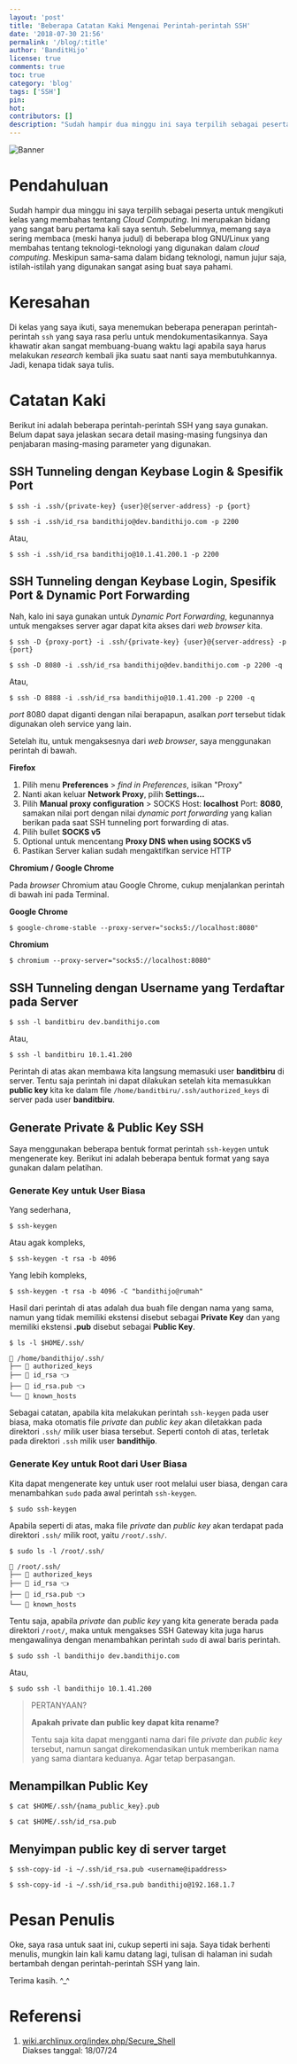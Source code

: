 ```yaml
---
layout: 'post'
title: 'Beberapa Catatan Kaki Mengenai Perintah-perintah SSH'
date: '2018-07-30 21:56'
permalink: '/blog/:title'
author: 'BanditHijo'
license: true
comments: true
toc: true
category: 'blog'
tags: ['SSH']
pin:
hot:
contributors: []
description: "Sudah hampir dua minggu ini saya terpilih sebagai peserta untuk mengikuti kelas yang membahas tentang Cloud Computing. Ini merupakan bidang yang sangat baru pertama kali saya sentuh. Sebelumnya, memang saya sering membaca (meski hanya judul) di beberapa blog GNU/Linux yang membahas tentang teknologi-teknologi yang digunakan dalam Cloud Computing. Meskipun sama-sama dalam bidang teknologi, namun jujur saja, istilah-istilah yang digunakan sangat asing buat saya pahami."
---
```


![Banner](https://s20.postimg.cc/dwqipcfgd/banner_post_18.png)


# Pendahuluan

Sudah hampir dua minggu ini saya terpilih sebagai peserta untuk mengikuti kelas yang membahas tentang *Cloud Computing*. Ini merupakan bidang yang sangat baru pertama kali saya sentuh. Sebelumnya, memang saya sering membaca (meski hanya judul) di beberapa blog GNU/Linux yang membahas tentang teknologi-teknologi yang digunakan dalam *cloud computing*. Meskipun sama-sama dalam bidang teknologi, namun jujur saja, istilah-istilah yang digunakan sangat asing buat saya pahami.


# Keresahan

Di kelas yang saya ikuti, saya menemukan beberapa penerapan perintah-perintah `ssh` yang saya rasa perlu untuk mendokumentasikannya. Saya khawatir akan sangat membuang-buang waktu lagi apabila saya harus melakukan *research* kembali jika suatu saat nanti saya membutuhkannya. Jadi, kenapa tidak saya tulis.


# Catatan Kaki

Berikut ini adalah beberapa perintah-perintah SSH yang saya gunakan. Belum dapat saya jelaskan secara detail masing-masing fungsinya dan penjabaran masing-masing parameter yang digunakan.


## SSH Tunneling dengan Keybase Login & Spesifik Port

```
$ ssh -i .ssh/{private-key} {user}@{server-address} -p {port}
```

```
$ ssh -i .ssh/id_rsa bandithijo@dev.bandithijo.com -p 2200
```

Atau,

```
$ ssh -i .ssh/id_rsa bandithijo@10.1.41.200.1 -p 2200
```


## SSH Tunneling dengan Keybase Login, Spesifik Port & Dynamic Port Forwarding

Nah, kalo ini saya gunakan untuk *Dynamic Port Forwarding*, kegunannya untuk mengakses server agar dapat kita akses dari *web browser* kita.

```
$ ssh -D {proxy-port} -i .ssh/{private-key} {user}@{server-address} -p {port}
```

```
$ ssh -D 8080 -i .ssh/id_rsa bandithijo@dev.bandithijo.com -p 2200 -q
```

Atau,

```
$ ssh -D 8888 -i .ssh/id_rsa bandithijo@10.1.41.200 -p 2200 -q
```

*port* 8080 dapat diganti dengan nilai berapapun, asalkan *port* tersebut tidak digunakan oleh service yang lain.

Setelah itu, untuk mengaksesnya dari *web browser*, saya menggunakan perintah di bawah.

**Firefox**

1. Pilih menu **Preferences** > *find in Preferences*, isikan "Proxy"
2. Nanti akan keluar **Network Proxy**, pilih **Settings...**
3. Pilih **Manual proxy configuration** > SOCKS Host: **localhost** Port: **8080**, samakan nilai port dengan nilai *dynamic port forwarding* yang kalian berikan pada saat SSH tunneling port forwarding di atas.
4. Pilih bullet **SOCKS v5**
5. Optional untuk mencentang **Proxy DNS when using SOCKS v5**
6. Pastikan Server kalian sudah mengaktifkan service HTTP

**Chromium / Google Chrome**

Pada *browser* Chromium atau Google Chrome, cukup menjalankan perintah di bawah ini pada Terminal.

**Google Chrome**

```
$ google-chrome-stable --proxy-server="socks5://localhost:8080"
```

**Chromium**

```
$ chromium --proxy-server="socks5://localhost:8080"
```


## SSH Tunneling dengan Username yang Terdaftar pada Server

```
$ ssh -l banditbiru dev.bandithijo.com
```

Atau,

```
$ ssh -l banditbiru 10.1.41.200
```

Perintah di atas akan membawa kita langsung memasuki user **banditbiru** di server. Tentu saja perintah ini dapat dilakukan setelah kita memasukkan **public key** kita ke dalam file `/home/banditbiru/.ssh/authorized_keys` di server pada user **banditbiru**.


## Generate Private & Public Key SSH

Saya menggunakan beberapa bentuk format perintah `ssh-keygen` untuk mengenerate key. Berikut ini adalah beberapa bentuk format yang saya gunakan dalam pelatihan.


### Generate Key untuk User Biasa

Yang sederhana,

```
$ ssh-keygen
```

Atau agak kompleks,

```
$ ssh-keygen -t rsa -b 4096
```

Yang lebih kompleks,

```
$ ssh-keygen -t rsa -b 4096 -C "bandithijo@rumah"
```

Hasil dari perintah di atas adalah dua buah file dengan nama yang sama, namun yang tidak memiliki ekstensi disebut sebagai **Private Key** dan yang memiliki ekstensi **.pub** disebut sebagai **Public Key**.

```
$ ls -l $HOME/.ssh/
```

```
📂 /home/bandithijo/.ssh/
├── 📄 authorized_keys
├── 📄 id_rsa 👈️
├── 📄 id_rsa.pub 👈️
└── 📄 known_hosts
```

Sebagai catatan, apabila kita melakukan perintah `ssh-keygen` pada user biasa, maka otomatis file *private* dan *public key* akan diletakkan pada direktori `.ssh/` milik user biasa tersebut. Seperti contoh di atas, terletak pada direktori `.ssh` milik user **bandithijo**.


### Generate Key untuk Root dari User Biasa

Kita dapat mengenerate key untuk user root melalui user biasa, dengan cara menambahkan `sudo` pada awal perintah `ssh-keygen`.

```
$ sudo ssh-keygen
```

Apabila seperti di atas, maka file *private* dan *public key* akan terdapat pada direktori `.ssh/` milik root, yaitu `/root/.ssh/`.

```
$ sudo ls -l /root/.ssh/
```

```
📂 /root/.ssh/
├── 📄 authorized_keys
├── 📄 id_rsa 👈️
├── 📄 id_rsa.pub 👈️
└── 📄 known_hosts
```

Tentu saja, apabila *private* dan *public key* yang kita generate berada pada direktori `/root/`, maka untuk mengakses SSH Gateway kita juga harus mengawalinya dengan menambahkan perintah `sudo` di awal baris perintah.

```
$ sudo ssh -l bandithijo dev.bandithijo.com
```

Atau,

```
$ sudo ssh -l bandithijo 10.1.41.200
```

> PERTANYAAN?
> 
> **Apakah private dan public key dapat kita rename?**
> 
> Tentu saja kita dapat mengganti nama dari file *private* dan *public key* tersebut, namun sangat direkomendasikan untuk memberikan nama yang sama diantara keduanya. Agar tetap berpasangan.


## Menampilkan Public Key

```
$ cat $HOME/.ssh/{nama_public_key}.pub
```

```
$ cat $HOME/.ssh/id_rsa.pub
```


## Menyimpan public key di server target

```
$ ssh-copy-id -i ~/.ssh/id_rsa.pub <username@ipaddress>
```

```
$ ssh-copy-id -i ~/.ssh/id_rsa.pub bandithijo@192.168.1.7
```


# Pesan Penulis

Oke, saya rasa untuk saat ini, cukup seperti ini saja. Saya tidak berhenti menulis, mungkin lain kali kamu datang lagi, tulisan di halaman ini sudah bertambah dengan perintah-perintah SSH yang lain.

Terima kasih. ^_^


# Referensi
1. [wiki.archlinux.org/index.php/Secure_Shell](https://wiki.archlinux.org/index.php/Secure_Shell)
<br>Diakses tanggal: 18/07/24
